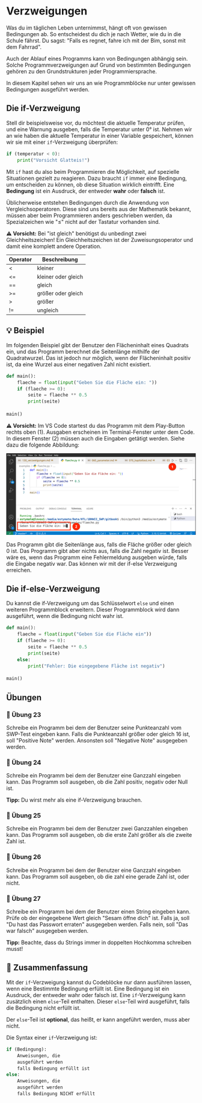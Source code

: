 # Verzweigungen

Was du im täglichen Leben unternimmst, hängt oft von gewissen Bedingungen ab. So entscheidest du dich je nach Wetter, wie du in die Schule fährst. Du sagst: "Falls es regnet, fahre ich mit der Bim, sonst mit dem Fahrrad".

Auch der Ablauf eines Programms kann von Bedingungen abhängig sein. Solche Programmverzweigungen auf Grund von bestimmten Bedingungen gehören zu den Grundstrukturen jeder Programmiersprache.

In diesem Kapitel sehen wir uns an wie
Programmblöcke nur unter gewissen Bedingungen ausgeführt werden.

## Die if-Verzweigung
Stell dir beispielsweise vor, du möchtest die aktuelle Temperatur prüfen,
und eine Warnung ausgeben, falls die Temperatur unter 0° ist.
Nehmen wir an wie haben die aktuelle Temperatur in einer Variable gespeichert,
können wir sie mit einer `if`-Verzweigung überprüfen:

```python
if (temperatur < 0):
    print("Vorsicht Glatteis!")
```

Mit `if` hast du also beim Programmieren die Möglichkeit, auf spezielle
Situationen gezielt zu reagieren. Dazu braucht `if` immer eine Bedingung,
um entscheiden zu können, ob diese Situation wirklich eintrifft.
Eine **Bedingung** ist ein Ausdruck, der entweder **wahr** oder **falsch** ist.

Üblicherweise entstehen Bedingungen durch die Anwendung von Vergleichsoperatoren.
Diese sind uns bereits aus der Mathematik bekannt,
müssen aber beim Programmieren anders geschrieben werden,
da Spezialzeichen wie "≤" nicht auf der Tastatur vorhanden sind.

**⚠️ Vorsicht:** Bei "ist gleich" benötigst du unbedingt zwei Gleichheitszeichen!
Ein Gleichheitszeichen ist der Zuweisungsoperator und damit eine
komplett andere Operation.

| Operator | Beschreibung |
|-------|-------|
| < | kleiner |
| <= | kleiner oder gleich |
| == | gleich |
| >= | größer oder gleich |
| > | größer |
| != | ungleich |

## 💡 Beispiel

Im folgenden Beispiel gibt der Benutzer den Flächeninhalt eines Quadrats ein,
und das Programm berechnet die Seitenlänge mithilfe der Quadratwurzel.
Das ist jedoch nur möglich, wenn der Flächeninhalt positiv ist,
da eine Wurzel aus einer negativen Zahl nicht existiert.

```python
def main():
    flaeche = float(input("Geben Sie die Fläche ein: "))
    if (flaeche >= 0):
        seite = flaeche ** 0.5
        print(seite)

main()
```

**⚠️ Vorsicht:** Im VS Code startest du das Programm mit dem Play-Button
rechts oben (1). Ausgaben erscheinen im Terminal-Fenster unter dem Code.
In diesem Fenster (2) müssen auch die Eingaben getätigt werden.
Siehe dazu die folgende Abbildung:

![Ein- und Ausgabe in VS Code](./images/inputvscode.png)


Das Programm gibt die Seitenlänge aus, falls die Fläche größer oder gleich 0 ist.
Das Programm gibt aber nichts aus, falls die Zahl negativ ist.
Besser wäre es, wenn das Programm eine Fehlermeldung ausgeben würde,
falls die Eingabe negativ war. Das können wir mit der if-else Verzweigung erreichen.

## Die if-else-Verzweigung

Du kannst die if-Verzweigung um das Schlüsselwort `else` und einen weiteren
Programmblock erweitern. Dieser Programmblock wird dann ausgeführt,
wenn die Bedingung nicht wahr ist.

```python
def main():
    flaeche = float(input("Geben Sie die Fläche ein"))
    if (flaeche >= 0):
        seite = flaeche ** 0.5
        print(seite)
    else:
        print("Fehler: Die eingegebene Fläche ist negativ")

main()
```



## Übungen

### 📝 Übung 23

Schreibe ein Programm bei dem der Benutzer seine Punkteanzahl vom 
SWP-Test eingeben kann. Falls die Punkteanzahl größer oder gleich 16 ist,
soll "Positive Note" werden.
Ansonsten soll "Negative Note" ausgegeben werden.

### 📝 Übung 24

Schreibe ein Programm bei dem der Benutzer eine Ganzzahl eingeben kann.
Das Programm soll ausgeben, ob die Zahl positiv, negativ oder Null ist.

**Tipp:** Du wirst mehr als eine if-Verzweigung brauchen.

### 📝 Übung 25
Schreibe ein Programm bei dem der Benutzer zwei Ganzzahlen eingeben kann.
Das Programm soll ausgeben, ob die erste Zahl größer als die zweite Zahl ist.

### 📝 Übung 26
Schreibe ein Programm bei dem der Benutzer eine Ganzzahl eingeben kann.
Das Programm soll ausgeben, ob die zahl eine gerade Zahl ist, oder nicht.

### 📝 Übung 27
Schreibe ein Programm bei dem der Benutzer einen String eingeben kann.
Prüfe ob der eingegebene Wert gleich "Sesam öffne dich" ist.
Falls ja, soll "Du hast das Passwort erraten" ausgegeben werden.
Falls nein, soll "Das war falsch" ausgegeben werden.

**Tipp:** Beachte, dass du Strings immer in doppelten Hochkomma schreiben musst!

## 🧭 Zusammenfassung
Mit der `if`-Verzweigung kannst du Codeblöcke nur dann ausführen lassen,
wenn eine Bestimmte Bedingung erfüllt ist.
Eine Bedingung ist ein Ausdruck, der entweder wahr oder falsch ist.
Eine `if`-Verzweigung kann zusätzlich einen `else`-Teil enthalten.
Dieser `else`-Teil wird ausgeführt, falls die Bedingung nicht erfüllt ist.

Der `else`-Teil ist **optional**, das heißt, er kann angeführt werden, muss aber nicht.

Die Syntax einer `if`-Verzweigung ist:
```python
if (Bedingung):
    Anweisungen, die
    ausgeführt werden
    falls Bedingung erfüllt ist
else:
    Anweisungen, die
    ausgeführt werden
    falls Bedingung NICHT erfüllt
```
 




























